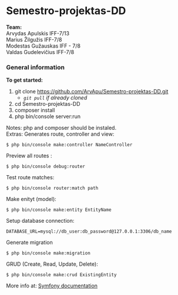 # Semestro-projektas-DD

**Team:**  
Arvydas Apulskis IFF-7/13  
Marius Žilgužis IFF-7/8   
Modestas Gužauskas IFF - 7/8  
Valdas Gudelevičius IFF-7/8  

### General information
**To get started:**  
1. git clone https://github.com/ArvApu/Semestro-projektas-DD.git
    * *```git pull``` if already cloned* 
1. cd Semestro-projektas-DD  
1. composer install  
1. php bin/console server:run  

Notes: php and composer should be instaled.  
Extras:
Generates route, controller and view:
```
$ php bin/console make:controller NameController
```

Preview all routes :  
```
$ php bin/console debug:router
```

Test route matches:  
```
$ php bin/console router:match path
```

Make enityt (model):
```
$ php bin/console make:entity EntityName
```

Setup database connection:
```
DATABASE_URL=mysql://db_user:db_password@127.0.0.1:3306/db_name
```

Generate migration
```
$ php bin/console make:migration
```

GRUD (Create, Read, Update, Delete):
```
$ php bin/console make:crud ExistingEntity
```
More info at:
[Symfony documentation](https://symfony.com/)
